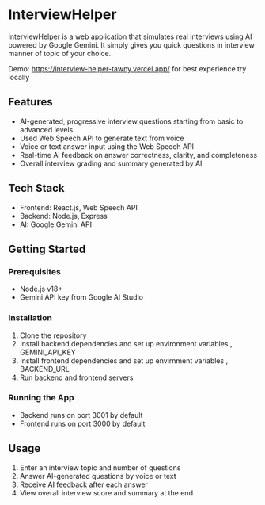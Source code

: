 # InterviewHelper

InterviewHelper is a web application that simulates real interviews using AI powered by Google Gemini. It simply gives you quick questions in interview manner of topic of your choice.

Demo: https://interview-helper-tawny.vercel.app/
for best experience try locally

## Features

- AI-generated, progressive interview questions starting from basic to advanced levels
- Used Web Speech API to generate text from voice
- Voice or text answer input using the Web Speech API
- Real-time AI feedback on answer correctness, clarity, and completeness
- Overall interview grading and summary generated by AI

## Tech Stack

- Frontend: React.js, Web Speech API
- Backend: Node.js, Express
- AI: Google Gemini API

## Getting Started

### Prerequisites

- Node.js v18+
- Gemini API key from Google AI Studio

### Installation

1. Clone the repository
2. Install backend dependencies and set up environment variables , GEMINI_API_KEY
3. Install frontend dependencies and set up envirnment variables , BACKEND_URL
4. Run backend and frontend servers

### Running the App

- Backend runs on port 3001 by default
- Frontend runs on port 3000 by default

## Usage

1. Enter an interview topic and number of questions
2. Answer AI-generated questions by voice or text
3. Receive AI feedback after each answer
4. View overall interview score and summary at the end
